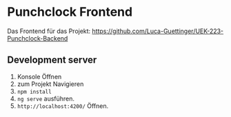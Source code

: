 # Punchclock Frontend

Das Frontend für das Projekt: https://github.com/Luca-Guettinger/UEK-223-Punchclock-Backend

## Development server
1. Konsole Öffnen
1. zum Projekt Navigieren
1. `npm install` 
1. `ng serve` ausführen.  
1. `http://localhost:4200/` Öffnen.  
